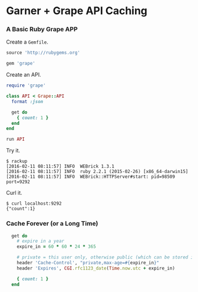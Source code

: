 # Garner + Grape API Caching

### A Basic Ruby Grape APP

Create a `Gemfile`.

```ruby
source 'http://rubygems.org'

gem 'grape'
```

Create an API.

```ruby
require 'grape'

class API < Grape::API
  format :json

  get do
    { count: 1 }
  end
end

run API
```

Try it.

```
$ rackup
[2016-02-11 08:11:57] INFO  WEBrick 1.3.1
[2016-02-11 08:11:57] INFO  ruby 2.2.1 (2015-02-26) [x86_64-darwin15]
[2016-02-11 08:11:57] INFO  WEBrick::HTTPServer#start: pid=98509 port=9292
```

Curl it.

```
$ curl localhost:9292
{"count":1}
```

### Cache Forever (or a Long Time)

```ruby
  get do
    # expire in a year
    expire_in = 60 * 60 * 24 * 365

    # private = this user only, otherwise public (which can be stored in a CDN)
    header 'Cache-Control', "private,max-age=#{expire_in}"
    header 'Expires', CGI.rfc1123_date(Time.now.utc + expire_in)

    { count: 1 }
  end
```

